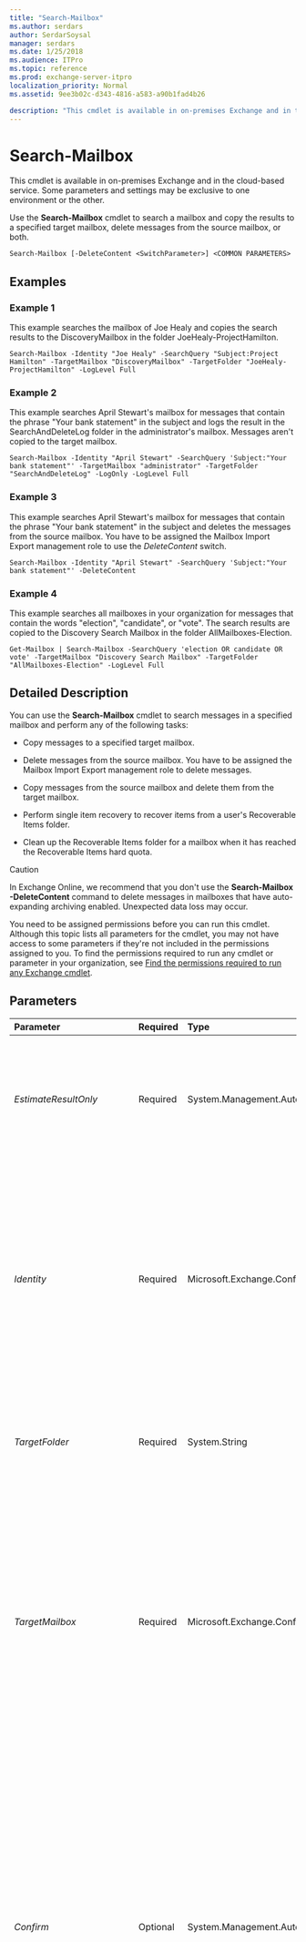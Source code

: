 ```yaml
---
title: "Search-Mailbox"
ms.author: serdars
author: SerdarSoysal
manager: serdars
ms.date: 1/25/2018
ms.audience: ITPro
ms.topic: reference
ms.prod: exchange-server-itpro
localization_priority: Normal
ms.assetid: 9ee3b02c-d343-4816-a583-a90b1fad4b26

description: "This cmdlet is available in on-premises Exchange and in the cloud-based service. Some parameters and settings may be exclusive to one environment or the other."
---
```


# Search-Mailbox

This cmdlet is available in on-premises Exchange and in the cloud-based service. Some parameters and settings may be exclusive to one environment or the other. 
  
Use the **Search-Mailbox** cmdlet to search a mailbox and copy the results to a specified target mailbox, delete messages from the source mailbox, or both.
  
```
Search-Mailbox [-DeleteContent <SwitchParameter>] <COMMON PARAMETERS>

```

## Examples
<a name="Examples"> </a>

### Example 1

This example searches the mailbox of Joe Healy and copies the search results to the DiscoveryMailbox in the folder JoeHealy-ProjectHamilton.
  
```
Search-Mailbox -Identity "Joe Healy" -SearchQuery "Subject:Project Hamilton" -TargetMailbox "DiscoveryMailbox" -TargetFolder "JoeHealy-ProjectHamilton" -LogLevel Full
```

### Example 2

This example searches April Stewart's mailbox for messages that contain the phrase "Your bank statement" in the subject and logs the result in the SearchAndDeleteLog folder in the administrator's mailbox. Messages aren't copied to the target mailbox.
  
```
Search-Mailbox -Identity "April Stewart" -SearchQuery 'Subject:"Your bank statement"' -TargetMailbox "administrator" -TargetFolder "SearchAndDeleteLog" -LogOnly -LogLevel Full
```

### Example 3

This example searches April Stewart's mailbox for messages that contain the phrase "Your bank statement" in the subject and deletes the messages from the source mailbox. You have to be assigned the Mailbox Import Export management role to use the _DeleteContent_ switch.
  
```
Search-Mailbox -Identity "April Stewart" -SearchQuery 'Subject:"Your bank statement"' -DeleteContent
```

### Example 4

This example searches all mailboxes in your organization for messages that contain the words "election", "candidate", or "vote". The search results are copied to the Discovery Search Mailbox in the folder AllMailboxes-Election.
  
```
Get-Mailbox | Search-Mailbox -SearchQuery 'election OR candidate OR vote' -TargetMailbox "Discovery Search Mailbox" -TargetFolder "AllMailboxes-Election" -LogLevel Full
```

## Detailed Description
<a name="DetailedDescription"> </a>

You can use the **Search-Mailbox** cmdlet to search messages in a specified mailbox and perform any of the following tasks:
  
- Copy messages to a specified target mailbox.
    
- Delete messages from the source mailbox. You have to be assigned the Mailbox Import Export management role to delete messages.
    
- Copy messages from the source mailbox and delete them from the target mailbox.
    
- Perform single item recovery to recover items from a user's Recoverable Items folder.
    
- Clean up the Recoverable Items folder for a mailbox when it has reached the Recoverable Items hard quota.
    
> [!CAUTION]
> In Exchange Online, we recommend that you don't use the **Search-Mailbox -DeleteContent** command to delete messages in mailboxes that have auto-expanding archiving enabled. Unexpected data loss may occur.
  
You need to be assigned permissions before you can run this cmdlet. Although this topic lists all parameters for the cmdlet, you may not have access to some parameters if they're not included in the permissions assigned to you. To find the permissions required to run any cmdlet or parameter in your organization, see [Find the permissions required to run any Exchange cmdlet](https://technet.microsoft.com/library/mt432940.aspx).
  
## Parameters
<a name="DetailedDescription"> </a>

|**Parameter**|**Required**|**Type**|**Description**|
|:-----|:-----|:-----|:-----|
| _EstimateResultOnly_ <br/> |Required  <br/> |System.Management.Automation.SwitchParameter  <br/> |The _EstimateResultOnly_ switch specifies that only an estimate of the total number and size of messages returned by the search be provided. Messages aren't copied to the target mailbox. You can't use this switch with the _TargetMailbox_ parameter. <br/> |
| _Identity_ <br/> |Required  <br/> |Microsoft.Exchange.Configuration.Tasks.MailboxOrMailUserIdParameter  <br/> | The _Identity_ parameter specifies the identity of the mailbox to search. You can use any value that uniquely identifies the mailbox. <br/>  For example: <br/>  Name <br/>  Display name <br/>  Alias <br/>  Distinguished name (DN) <br/>  Canonical DN <br/> _\<domain name\>_\ _\<account name\>_ <br/>  Email address <br/>  GUID <br/> **LegacyExchangeDN** <br/> **SamAccountName** <br/>  User ID or user principal name (UPN) <br/> |
| _TargetFolder_ <br/> |Required  <br/> |System.String  <br/> |The _TargetFolder_ parameter specifies a folder name in which search results are saved in the target mailbox. The folder is created in the target mailbox upon execution. <br/> |
| _TargetMailbox_ <br/> |Required  <br/> |Microsoft.Exchange.Configuration.Tasks.MailboxIdParameter  <br/> | The _TargetMailbox_ parameter specifies the identity of the destination mailbox where search results are copied. You can use the following values: <br/>  Alias <br/>  Display name <br/> _Domain\Account_ <br/>  SMTP address <br/>  DN <br/>  Object GUID <br/>  UPN <br/>  LegacyExchangeDN <br/>  When you specify a value for the _TargetMailbox_ parameter, you must also specify the _TargetFolder_ parameter. You can't use this parameter with the _EstimateResultOnly_ switch. <br/> |
| _Confirm_ <br/> |Optional  <br/> |System.Management.Automation.SwitchParameter  <br/> | The _Confirm_ switch specifies whether to show or hide the confirmation prompt. How this switch affects the cmdlet depends on if the cmdlet requires confirmation before proceeding. <br/>  Destructive cmdlets (for example, **Remove-\*** cmdlets) have a built-in pause that forces you to acknowledge the command before proceeding. For these cmdlets, you can skip the confirmation prompt by using this exact syntax: `-Confirm:$false`.  <br/>  Most other cmdlets (for example, **New-\*** and **Set-\*** cmdlets) don't have a built-in pause. For these cmdlets, specifying the _Confirm_ switch without a value introduces a pause that forces you acknowledge the command before proceeding. <br/> |
| _DeleteContent_ <br/> |Optional  <br/> |System.Management.Automation.SwitchParameter  <br/> |The _DeleteContent_ switch specifies that the messages returned by the search be permanently deleted from the source mailbox. When used with the _TargetMailbox_ parameter, messages are copied to the target mailbox and removed from the source mailbox. If you set the logging level for the search to `Basic` or `Full`, you must specify a target mailbox and a target folder to place the log in. To delete messages from the source mailbox without copying them to the target mailbox, don't specify the _TargetMailbox_, _TargetFolder_, and _LogLevel_ parameters. <br/> As previously stated, we recommend that you don't use the _DeleteContent_ switch to delete messages in Exchange Online mailboxes that have auto-expanding archiving enabled because unexpected data loss may occur. <br/> > [!IMPORTANT]> You need to be assigned the Mailbox Import Export management role to use this switch. By default, this role isn't assigned to any role group. Typically, you assign a role to a built-in or custom role group. Or you can assign a role to a user, or a universal security group. > Before you use the _DeleteContent_ switch to delete content, we recommend that you test search parameters by using the _LogOnly_ parameter, as shown in Example 2.          |
| _DomainController_ <br/> |Optional  <br/> |Microsoft.Exchange.Data.Fqdn  <br/> |This parameter is available only in on-premises Exchange.  <br/> The _DomainController_ parameter specifies the domain controller that's used by this cmdlet to read data from or write data to Active Directory. You identify the domain controller by its fully qualified domain name (FQDN). For example, `dc01.contoso.com`.  <br/> |
| _DoNotIncludeArchive_ <br/> |Optional  <br/> |System.Management.Automation.SwitchParameter  <br/> |The _DoNotIncludeArchive_ switch specifies that the user's archive mailbox shouldn't be included in the search. You don't need to specify a value for this switch. By default, the archive mailbox is always searched. <br/> If auto-expanding archiving is enabled for an Exchange Online mailbox, only the user's primary archive mailbox is searched. Auxiliary archive mailboxes aren't included in the search.  <br/> |
| _Force_ <br/> |Optional  <br/> |System.Management.Automation.SwitchParameter  <br/> |The _Force_ switch overrides the confirmation prompt displayed when your use the _DeleteContent_ switch to permanently delete messages. <br/> |
| _IncludeUnsearchableItems_ <br/> |Optional  <br/> |System.Management.Automation.SwitchParameter  <br/> |The _IncludeUnsearchableItems_ switch specifies whether to include items that couldn't be indexed by Exchange Search. When set to `$true`, the _IncludeUnsearchableItems_ switch specifies that items that couldn't be indexed by Exchange Search should be included in the search results. <br/> |
| _LogLevel_ <br/> |Optional  <br/> |Microsoft.Exchange.Data.Storage.Infoworker.MailboxSearch.LoggingLevel  <br/> | The _LogLevel_ parameter specifies the logging level for the search. It can have one of the following values: <br/>  `Suppress`: No logs are kept.  <br/>  `Basic`: Basic information about the query and who ran it is kept.  <br/>  `Full`: In addition to the information kept by the  `Basic` log level, the `Full` log level adds a complete list of search results. <br/>  The default log level is `Basic`.  <br/> |
| _LogOnly_ <br/> |Optional  <br/> |System.Management.Automation.SwitchParameter  <br/> |The _LogOnly_ switch specifies that a search be performed and only a log be generated. Messages returned by the search aren't copied to the target mailbox. The logging level is specified by using the _LogLevel_ parameter. <br/> |
| _SearchDumpster_ <br/> |Optional  <br/> |System.Management.Automation.SwitchParameter  <br/> |The _SearchDumpster_ parameter specifies whether to search the Recoverable Items folder, which is the storage location in which items deleted from the Deleted Items folder or hard-deleted items are stored until they're purged from the mailbox database. By default, the Recoverable Items folder is always searched. To exclude the folder from the search, set the _SearchDumpster_ switch to `$false`, for example, `-SearchDumpster:$false` <br/> |
| _SearchDumpsterOnly_ <br/> |Optional  <br/> |System.Management.Automation.SwitchParameter  <br/> |The _SearchDumpsterOnly_ switch specifies that only the Recoverable Items folder of the specified mailbox be searched. You can also use this switch with the _DeleteContent_ switch to delete messages from the Recoverable Items folder and reduce the size of the folder. <br/> |
| _SearchQuery_ <br/> |Optional  <br/> |System.String  <br/> |The _SearchQuery_ parameter specifies a search string or a query formatted using Keyword Query Language (KQL). For more details about KQL, see[Keyword Query Language syntax reference](https://go.microsoft.com/fwlink/?LinkId=269603).  <br/> If this parameter is empty, all messages are returned.  <br/> |
| _WhatIf_ <br/> |Optional  <br/> |System.Management.Automation.SwitchParameter  <br/> |The _WhatIf_ switch simulates the actions of the command. You can use this switch to view the changes that would occur without actually applying those changes. You don't need to specify a value with this switch. <br/> |
   
## Input Types
<a name="InputTypes"> </a>

To see the input types that this cmdlet accepts, see [Cmdlet Input and Output Types](http://go.microsoft.com/fwlink/p/?linkId=616387). If the Input Type field for a cmdlet is blank, the cmdlet doesn't accept input data. 
  
## Return Types
<a name="ReturnTypes"> </a>

To see the return types, which are also known as output types, that this cmdlet accepts, see [Cmdlet Input and Output Types](http://go.microsoft.com/fwlink/p/?linkId=616387). If the Output Type field is blank, the cmdlet doesn't return data. 
  

